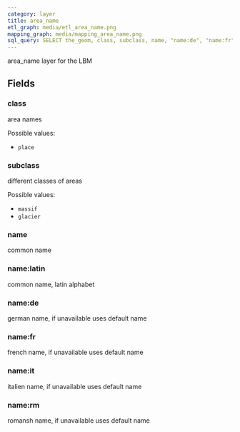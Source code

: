 ```yaml
---
category: layer
title: area_name
etl_graph: media/etl_area_name.png
mapping_graph: media/mapping_area_name.png
sql_query: SELECT the_geom, class, subclass, name, "name:de", "name:fr", "name:it", "name:rm", "name:latin" FROM lbm.layer_area_name(ST_SetSRID('BOX3D(-20037508.34 -20037508.34, 20037508.34 20037508.34)'::box3d, 3857 ), 14)
---
```

area_name layer for the LBM

## Fields

### class

area names

Possible values:

- `place`


### subclass

different classes of areas

Possible values:

- `massif`
- `glacier`


### name

common name

### name:latin

common name, latin alphabet

### name:de

german name, if unavailable uses default name

### name:fr

french name, if unavailable uses default name

### name:it

italien name, if unavailable uses default name

### name:rm

romansh name, if unavailable uses default name




